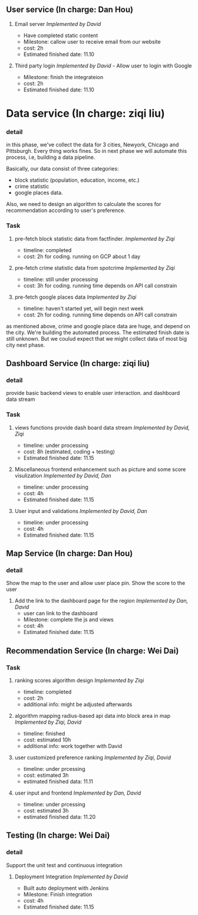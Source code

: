 ## User service (In charge: Dan Hou)

1. Email server *Implemented by David*

	- Have completed static content
	- Milestone: callow user to receive email from our website
	- cost: 2h 
	- Estimated finished date: 11.10

2. Third party login *Implemented by David*
        - Allow user to login with Google
	- Milestone: finish the integrateion
	- cost: 2h 
	- Estimated finished date: 11.10
# Data service (In charge: ziqi liu)
### detail
in this phase, we've collect the data for 3 cities, Newyork, Chicago and Pittsburgh. Every thing works fines. So in next phase we will automate this process, i.e, building a data pipeline. 


Basically, our data consist of three categories: 

* block statistic (population, education, income, etc.)
* crime statistic
* google places data.

Also, we need to design an algorithm to calculate the scores for recommendation according to user's preference.

### Task

1. pre-fetch block statistic data from factfinder. *Implemented by Ziqi*

	- timeline: completed
	- cost: 2h for coding. running on GCP about 1 day

2. pre-fetch crime statistic data from spotcrime *Implemented by Ziqi*

	- timeline: still under processing
	- cost: 3h for coding. running time depends on API call constrain

3. pre-fetch google places data *Implemented by Ziqi*

	- timeline: haven't started yet, will begin next week
	- cost: 2h for coding. running time depends on API call constrain

as mentioned above, crime and google place data are huge, and depend on the city. We're building the automated process. The estimated finish date is still unknown. But we coulud expect that we might collect data of most big city next phase.


## Dashboard Service (In charge: ziqi liu)

### detail
provide basic backend views to enable user interaction. and dashboard data stream

### Task

1. views functions provide dash board data stream *Implemented by David, Ziqi*

	- timeline: under processing
	- cost: 8h (estimated, coding + testing)
	- Estimated finished date: 11.15
2. Miscellaneous frontend enhancement such as picture and some score visulization  *Implemented by David, Dan*

	- timeline: under processing
	- cost: 4h 
	- Estimated finished date: 11.15
3. User input and validations  *Implemented by David, Dan*

	- timeline: under processing
	- cost: 4h 
	- Estimated finished date: 11.15
## Map Service (In charge: Dan Hou)
### detail

Show the map to the user and allow user place pin. Show the score to the user

1. Add the link to the dashboard page for the region *Implemented by Dan, David*
	- user can link to the dashboard
	- Milestone: complete the js and views 
	- cost: 4h 
	- Estimated finished date: 11.15

  
## Recommendation Service (In charge: Wei Dai)

### Task
1. ranking scores algorithm design *Implemented by Ziqi*

	-  timeline: completed
	-  cost: 2h
	-  additional info: might be adjusted afterwards

2. algorithm mapping radius-based api data into block area in map *Implemented by Ziqi, David*

	- timeline: finished
	- cost: estimated 10h
	- additional info: work together with David

3. user customized preference ranking  *Implemented by Ziqi, David*
	- timeline: under prcessing
	- cost: estimated 3h
	- estimated finished data: 11.11
	
4. user input and frontend  *Implemented by Dan, David*
	- timeline: under prcessing
	- cost: estimated 3h
	- estimated finished data: 11.20
	
## Testing (In charge: Wei Dai)
### detail

Support the unit test and continuous integration

1. Deployment Integration *Implemented by David*

	- Built auto deployment with Jenkins
	- Milestone: Finish integration
	- cost: 4h 
	- Estimated finished date: 11.15


